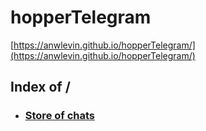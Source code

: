 # hopperTelegram

[https://anwlevin.github.io/hopperTelegram/](https://anwlevin.github.io/hopperTelegram/)


## Index of /
 - ### [Store of chats](store/)

